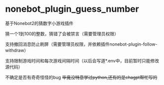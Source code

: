 # nonebot_plugin_guess_number
基于Nonebot2的猜数字小游戏插件

猜一个1到100的整数，猜错了会被禁言（需要管理员权限）

支持撤回消息防止刷屏（需要管理员权限，并依赖插件nonebot-plugin-follow-withdraw）

支持限制游戏时间和每次游戏间隔时间（以后会写道*.env中，目前暂时只能修改源代码）

不确定是否有奇奇怪怪的bug  ~~毕竟没特意学过python,还有的是chagpt帮忙写的~~
